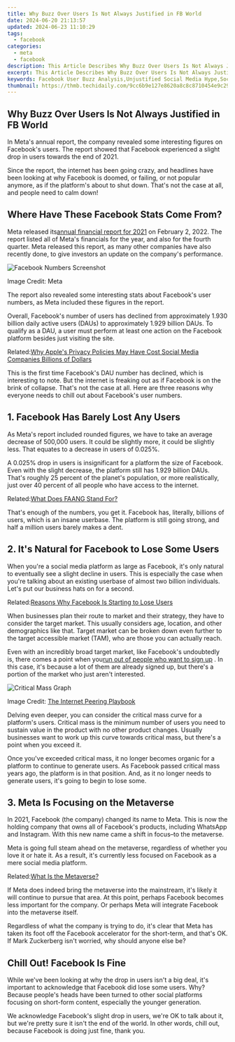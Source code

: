 ```yaml
---
title: Why Buzz Over Users Is Not Always Justified in FB World
date: 2024-06-20 21:13:57
updated: 2024-06-23 11:10:29
tags:
  - facebook
categories:
  - meta
  - facebook
description: This Article Describes Why Buzz Over Users Is Not Always Justified in FB World
excerpt: This Article Describes Why Buzz Over Users Is Not Always Justified in FB World
keywords: Facebook User Buzz Analysis,Unjustified Social Media Hype,Social Validation Critique,User Engagement Scrutiny,Dissecting Online Trends,Buzz Evaluation on FB,Assessing User Impact FB
thumbnail: https://thmb.techidaily.com/9cc6b9e127e8620a8c8c8710454e9c29c9fd332bb80288c9b2f1c26ecf61a151.jpg
---
```


## Why Buzz Over Users Is Not Always Justified in FB World

 In Meta's annual report, the company revealed some interesting figures on Facebook's users. The report showed that Facebook experienced a slight drop in users towards the end of 2021.

 Since the report, the internet has been going crazy, and headlines have been looking at why Facebook is doomed, or failing, or not popular anymore, as if the platform's about to shut down. That's not the case at all, and people need to calm down!

## Where Have These Facebook Stats Come From?

 Meta released its[annual financial report for 2021](https://investor.fb.com/investor-news/press-release-details/2022/Meta-Reports-Fourth-Quarter-and-Full-Year-2021-Results/) on February 2, 2022\. The report listed all of Meta's financials for the year, and also for the fourth quarter. Meta released this report, as many other companies have also recently done, to give investors an update on the company's performance.

![Facebook Numbers Screenshot](https://static1.makeuseofimages.com/wordpress/wp-content/uploads/2022/02/Facebook-Numbers-Screenshot.png)

Image Credit: Meta

 The report also revealed some interesting stats about Facebook's user numbers, as Meta included these figures in the report.

 Overall, Facebook's number of users has declined from approximately 1.930 billion daily active users (DAUs) to approximately 1.929 billion DAUs. To qualify as a DAU, a user must perform at least one action on the Facebook platform besides just visiting the site.

 Related:[Why Apple's Privacy Policies May Have Cost Social Media Companies Billions of Dollars](https://www.makeuseof.com/apples-privacy-policies-may-cost-social-media-companies-billions-of-dollars/)

 This is the first time Facebook's DAU number has declined, which is interesting to note. But the internet is freaking out as if Facebook is on the brink of collapse. That's not the case at all. Here are three reasons why everyone needs to chill out about Facebook's user numbers.

## 1\. Facebook Has Barely Lost Any Users

 As Meta's report included rounded figures, we have to take an average decrease of 500,000 users. It could be slightly more, it could be slightly less. That equates to a decrease in users of 0.025%.

 A 0.025% drop in users is insignificant for a platform the size of Facebook. Even with the slight decrease, the platform still has 1.929 billion DAUs. That's roughly 25 percent of the planet's population, or more realistically, just over 40 percent of all people who have access to the internet.

 Related:[What Does FAANG Stand For?](https://www.makeuseof.com/what-does-faang-stand-for/)

 That's enough of the numbers, you get it. Facebook has, literally, billions of users, which is an insane userbase. The platform is still going strong, and half a million users barely makes a dent.

## 2\. It's Natural for Facebook to Lose Some Users

 When you're a social media platform as large as Facebook, it's only natural to eventually see a slight decline in users. This is especially the case when you're talking about an existing userbase of almost two billion individuals. Let's put our business hats on for a second.

 Related:[Reasons Why Facebook Is Starting to Lose Users](https://www.makeuseof.com/why-facebook-is-losing-users/)

 When businesses plan their route to market and their strategy, they have to consider the target market. This usually considers age, location, and other demographics like that. Target market can be broken down even further to the target accessible market (TAM), who are those you can actually reach.

 Even with an incredibly broad target market, like Facebook's undoubtedly is, there comes a point when you[run out of people who want to sign up](https://www.makeuseof.com/facebook-popularity-peak/) . In this case, it's because a lot of them are already signed up, but there's a portion of the market who just aren't interested.

![Critical Mass Graph](https://static1.makeuseofimages.com/wordpress/wp-content/uploads/2022/02/Critical-Mass-Graph.jpg)

 Image Credit: <a target="\_blank" rel="noopener noreferrer nofollow" href="[http://drpeering.net/HTML\_IPP/chapters/ch13-0-1-Value-of-an-IXP/ch13-0-1-Value-of-an-IXP.html](https://unsplash.com/photos/45Z2rsbUFMc) ">The Internet Peering Playbook</a>

 Delving even deeper, you can consider the critical mass curve for a platform's users. Critical mass is the minimum number of users you need to sustain value in the product with no other product changes. Usually businesses want to work up this curve towards critical mass, but there's a point when you exceed it.

 Once you've exceeded critical mass, it no longer becomes organic for a platform to continue to generate users. As Facebook passed critical mass years ago, the platform is in that position. And, as it no longer needs to generate users, it's going to begin to lose some.

## 3\. Meta Is Focusing on the Metaverse

 In 2021, Facebook (the company) changed its name to Meta. This is now the holding company that owns all of Facebook's products, including WhatsApp and Instagram. With this new name came a shift in focus–to the metaverse.

 Meta is going full steam ahead on the metaverse, regardless of whether you love it or hate it. As a result, it's currently less focused on Facebook as a mere social media platform.

 Related:[What Is the Metaverse?](https://www.makeuseof.com/what-is-the-metaverse/)

 If Meta does indeed bring the metaverse into the mainstream, it's likely it will continue to pursue that area. At this point, perhaps Facebook becomes less important for the company. Or perhaps Meta will integrate Facebook into the metaverse itself.

 Regardless of what the company is trying to do, it's clear that Meta has taken its foot off the Facebook accelerator for the short-term, and that's OK. If Mark Zuckerberg isn't worried, why should anyone else be?

## Chill Out! Facebook Is Fine

 While we've been looking at why the drop in users isn't a big deal, it's important to acknowledge that Facebook did lose some users. Why? Because people's heads have been turned to other social platforms focusing on short-form content, especially the younger generation.

 We acknowledge Facebook's slight drop in users, we're OK to talk about it, but we're pretty sure it isn't the end of the world. In other words, chill out, because Facebook is doing just fine, thank you.


<ins class="adsbygoogle"
     style="display:block"
     data-ad-format="autorelaxed"
     data-ad-client="ca-pub-7571918770474297"
     data-ad-slot="1223367746"></ins>



<ins class="adsbygoogle"
     style="display:block"
     data-ad-client="ca-pub-7571918770474297"
     data-ad-slot="8358498916"
     data-ad-format="auto"
     data-full-width-responsive="true"></ins>
